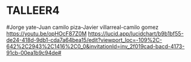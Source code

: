 #  TALLEER4
#Jorge yate-Juan camilo piza-Javier villarreal-camilo gomez
https://youtu.be/opHOcF87Z0M
https://lucid.app/lucidchart/b9b1bf55-de24-418d-9db1-cda7a64bea15/edit?viewport_loc=-109%2C-642%2C2943%2C1416%2C0_0&invitationId=inv_2f019cad-bacd-4173-91cb-00ea1b9c94de#
